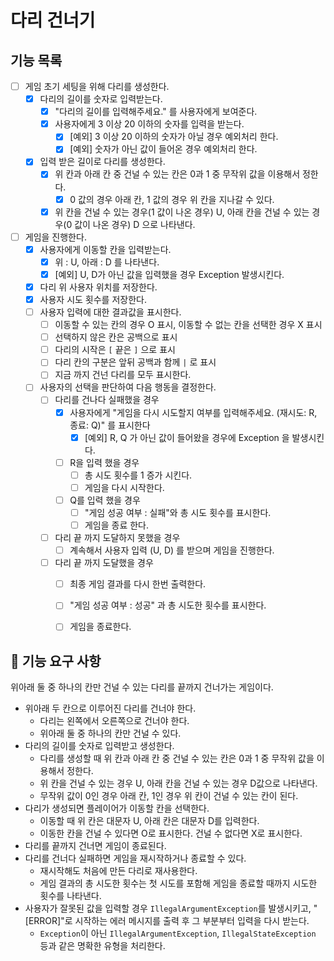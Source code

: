 # 다리 건너기

## 기능 목록
- [ ] 게임 초기 세팅을 위해 다리를 생성한다.
  - [x] 다리의 길이를 숫자로 입력받는다.
    - [x] "다리의 길이를 입력해주세요." 를 사용자에게 보여준다.
    - [x] 사용자에게 3 이상 20 이하의 숫자를 입력을 받는다.
      - [x] [예외] 3 이상 20 이하의 숫자가 아닐 경우 예외처리 한다. 
      - [x] [예외] 숫자가 아닌 값이 들어온 경우 예외처리 한다.
  - [x] 입력 받은 길이로 다리를 생성한다.
    - [x] 위 칸과 아래 칸 중 건널 수 있는 칸은 0과 1 중 무작위 값을 이용해서 정한다.
      - [x] 0 값의 경우 아래 칸, 1 값의 경우 위 칸을 지나갈 수 있다.
    - [x] 위 칸을 건널 수 있는 경우(1 값이 나온 경우) U, 아래 칸을 건널 수 있는 경우(0 값이 나온 경우) D 으로 나타낸다.
- [ ] 게임을 진행한다.
  - [x] 사용자에게 이동할 칸을 입력받는다.
    - [x] 위 : U, 아래 : D 를 나타낸다.
    - [x] [예외] U, D가 아닌 값을 입력했을 경우 Exception 발생시킨다.
  - [x] 다리 위 사용자 위치를 저장한다.
  - [x] 사용자 시도 횟수를 저장한다.
  - [ ] 사용자 입력에 대한 결과값을 표시한다.
    - [ ] 이동할 수 있는 칸의 경우 O 표시, 이동할 수 없는 칸을 선택한 경우 X 표시
    - [ ] 선택하지 않은 칸은 공백으로 표시
    - [ ] 다리의 시작은 ```[``` 끝은 ```]``` 으로 표시
    - [ ] 다리 칸의 구분은 앞뒤 공백과 함께 ```|``` 로 표시
    - [ ] 지금 까지 건넌 다리를 모두 표시한다.
  - [ ] 사용자의 선택을 판단하여 다음 행동을 결정한다.
    - [ ] 다리를 건나다 실패했을 경우
      - [x] 사용자에게 "게임을 다시 시도할지 여부를 입력해주세요. (재시도: R, 종료: Q)" 를 표시한다
        - [x] [예외] R, Q 가 아닌 값이 들어왔을 경우에 Exception 을 발생시킨다.
      - [ ] R을 입력 했을 경우
        - [ ] 총 시도 횟수를 1 증가 시킨다.
        - [ ] 게임을 다시 시작한다.
      - [ ] Q를 입력 했을 경우
        - [ ] "게임 성공 여부 : 실패"와 총 시도 횟수를 표시한다.
        - [ ] 게임을 종료 한다.
    - [ ] 다리 끝 까지 도달하지 못했을 경우
      - [ ] 계속해서 사용자 입력 (U, D) 를 받으며 게임을 진행한다.
    - [ ] 다리 끝 까지 도달했을 경우
      - [ ] 최종 게임 결과를 다시 한번 출력한다.
      - [ ] "게임 성공 여부 : 성공" 과 총 시도한 횟수를 표시한다.
      - [ ] 게임을 종료한다.



## 🚀 기능 요구 사항
위아래 둘 중 하나의 칸만 건널 수 있는 다리를 끝까지 건너가는 게임이다.

- 위아래 두 칸으로 이루어진 다리를 건너야 한다.
  - 다리는 왼쪽에서 오른쪽으로 건너야 한다.
  - 위아래 둘 중 하나의 칸만 건널 수 있다.
- 다리의 길이를 숫자로 입력받고 생성한다.
  - 다리를 생성할 때 위 칸과 아래 칸 중 건널 수 있는 칸은 0과 1 중 무작위 값을 이용해서 정한다.
  - 위 칸을 건널 수 있는 경우 U, 아래 칸을 건널 수 있는 경우 D값으로 나타낸다.
  - 무작위 값이 0인 경우 아래 칸, 1인 경우 위 칸이 건널 수 있는 칸이 된다.
- 다리가 생성되면 플레이어가 이동할 칸을 선택한다.
  - 이동할 때 위 칸은 대문자 U, 아래 칸은 대문자 D를 입력한다.
  - 이동한 칸을 건널 수 있다면 O로 표시한다. 건널 수 없다면 X로 표시한다.
- 다리를 끝까지 건너면 게임이 종료된다.
- 다리를 건너다 실패하면 게임을 재시작하거나 종료할 수 있다.
  - 재시작해도 처음에 만든 다리로 재사용한다.
  - 게임 결과의 총 시도한 횟수는 첫 시도를 포함해 게임을 종료할 때까지 시도한 횟수를 나타낸다.
- 사용자가 잘못된 값을 입력할 경우 ```IllegalArgumentException```를 발생시키고, "[ERROR]"로 시작하는 에러 메시지를 출력 후 그 부분부터 입력을 다시 받는다.
  - ```Exception```이 아닌 ```IllegalArgumentException```, ```IllegalStateException``` 등과 같은 명확한 유형을 처리한다.